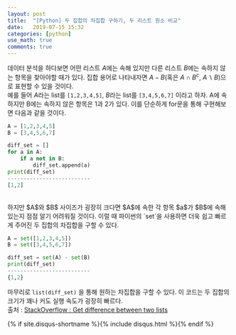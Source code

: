 ```yaml
---
layout: post
title:  "[Python] 두 집합의 차집합 구하기, 두 리스트 원소 비교"
date:   2019-07-15 15:32
categories: [python]
use_math: true
comments: true
---
```

데이터 분석을 하다보면 어떤 리스트 $A$에는 속해 있지만 다른 리스트 $B$에는 속하지 않는 항목을 찾아야할 때가 있다. 집합 용어로 나타내자면 $A-B$(혹은 $A\cap B^c$, $A \backslash B$)으로 표현할 수 있을 것이다.<br/>
예를 들어 $A$라는 list를 `[1,2,3,4,5]`, $B$라는 list를 `[3,4,5,6,7]` 이라고 하자. A에 속하지만 B에는 속하지 않은 항목은 1과 2가 있다. 이를 단순하게 for문을 통해 구현해보면 다음과 같을 것이다.<br/>
~~~python
A = [1,2,3,4,5]
B = [3,4,5,6,7]

diff_set = []
for a in A:
    if a not in B:
        diff_set.append(a)
print(diff_set)
--------------------------
[1,2]
~~~


<br/>
하지만 $A$와 $B$ 사이즈가 굉장히 크다면 $A$에 속한 각 항목 $a$가 $B$에 속해있는지 점점 알기 어려워질 것이다. 이럴 때 파이썬의 `set`을 사용하면 더욱 쉽고 빠르게 주어진 두 집합의 차집합을 구할 수 있다.<br/>

~~~python
A = set([1,2,3,4,5])
B = set([3,4,5,6,7])

diff_set = set(A) - set(B)
print(diff_set)
--------------------------
{1,2}
~~~

마무리로 `list(diff_set)` 을 통해 원하는 차집합을 구할 수 있다. 이 코드는 두 집합의 크기가 꽤나 커도 실행 속도가 굉장히 빠르다.<br/>
출처 : [StackOverflow : Get difference between two lists](https://stackoverflow.com/questions/3462143/get-difference-between-two-lists)

{% if site.disqus-shortname %}{% include disqus.html %}{% endif %}
